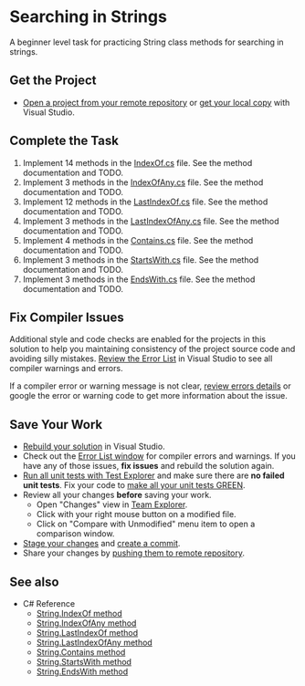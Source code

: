 # Searching in Strings

A beginner level task for practicing String class methods for searching in strings.


## Get the Project

* [Open a project from your remote repository](https://docs.microsoft.com/en-us/visualstudio/get-started/tutorial-open-project-from-repo) or [get your local copy](https://docs.microsoft.com/en-us/azure/devops/repos/git/clone#clone-from-another-git-provider) with Visual Studio.


## Complete the Task

1. Implement 14 methods in the [IndexOf.cs](SearchingInStrings/IndexOf.cs) file. See the method documentation and TODO.
1. Implement 3 methods in the [IndexOfAny.cs](SearchingInStrings/IndexOfAny.cs) file. See the method documentation and TODO.
1. Implement 12 methods in the [LastIndexOf.cs](SearchingInStrings/LastIndexOf.cs) file. See the method documentation and TODO.
1. Implement 3 methods in the [LastIndexOfAny.cs](SearchingInStrings/LastIndexOfAny.cs) file. See the method documentation and TODO.
1. Implement 4 methods in the [Contains.cs](SearchingInStrings/Contains.cs) file. See the method documentation and TODO.
1. Implement 3 methods in the [StartsWith.cs](SearchingInStrings/StartsWith.cs) file. See the method documentation and TODO.
1. Implement 3 methods in the [EndsWith.cs](SearchingInStrings/EndsWith.cs) file. See the method documentation and TODO.


## Fix Compiler Issues

Additional style and code checks are enabled for the projects in this solution to help you maintaining consistency of the project source code and avoiding silly mistakes. [Review the Error List](https://docs.microsoft.com/en-us/visualstudio/ide/find-and-fix-code-errors#review-the-error-list) in Visual Studio to see all compiler warnings and errors.

If a compiler error or warning message is not clear, [review errors details](https://docs.microsoft.com/en-us/visualstudio/ide/find-and-fix-code-errors#review-errors-in-detail) or google the error or warning code to get more information about the issue.


## Save Your Work

* [Rebuild your solution](https://docs.microsoft.com/en-us/visualstudio/ide/building-and-cleaning-projects-and-solutions-in-visual-studio) in Visual Studio.
* Check out the [Error List window](https://docs.microsoft.com/en-us/visualstudio/ide/reference/error-list-window) for compiler errors and warnings. If you have any of those issues, **fix issues** and rebuild the solution again.
* [Run all unit tests with Test Explorer](https://docs.microsoft.com/en-us/visualstudio/test/run-unit-tests-with-test-explorer) and make sure there are **no failed unit tests**. Fix your code to [make all your unit tests GREEN](https://stackoverflow.com/questions/276813/what-is-red-green-testing).
* Review all your changes **before** saving your work.
    * Open "Changes" view in [Team Explorer](https://docs.microsoft.com/en-us/visualstudio/ide/reference/team-explorer-reference).
    * Click with your right mouse button on a modified file.
    * Click on "Compare with Unmodified" menu item to open a comparison window.
* [Stage your changes](https://docs.microsoft.com/en-us/azure/devops/repos/git/commits#stage-your-changes) and [create a commit](https://docs.microsoft.com/en-us/azure/devops/repos/git/commits#create-a-commit).
* Share your changes by [pushing them to remote repository](https://docs.microsoft.com/en-us/azure/devops/repos/git/pushing).


## See also

* C# Reference
  * [String.IndexOf method](https://docs.microsoft.com/en-us/dotnet/api/system.string.indexof)
  * [String.IndexOfAny method](https://docs.microsoft.com/en-us/dotnet/api/system.string.indexofany)
  * [String.LastIndexOf method](https://docs.microsoft.com/en-us/dotnet/api/system.string.lastindexof)
  * [String.LastIndexOfAny method](https://docs.microsoft.com/en-us/dotnet/api/system.string.lastindexofany)
  * [String.Contains method](https://docs.microsoft.com/en-us/dotnet/api/system.string.contains)
  * [String.StartsWith method](https://docs.microsoft.com/en-us/dotnet/api/system.string.startswith)
  * [String.EndsWith method](https://docs.microsoft.com/en-us/dotnet/api/system.string.endswith)
